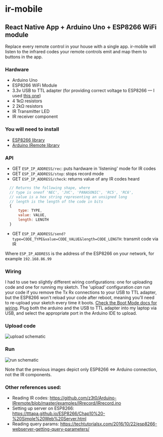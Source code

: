 # ir-mobile

## React Native App + Arduino Uno + ESP8266 WiFi module

Replace every remote control in your house with a single app. ir-mobile will listen to the infrared codes your remote controls emit and map them to buttons in the app.

### Hardware
- Arduino Uno
- ESP8266 WiFi Module
- 3.3v USB to TTL adapter (for providing correct voltage to ESP8266 — I used [this one](https://www.amazon.com/gp/product/B01HXT8DZ4/ref=oh_aui_detailpage_o04_s00?ie=UTF8&psc=1))
- 4 1kΩ resistors
- 2 2kΩ resistors
- IR Transmitter LED
- IR receiver component


### You will need to install
- [ESP8266 library](https://github.com/esp8266/Arduino#installing-with-boards-manager)
- [Arduino IRemote library](https://github.com/z3t0/Arduino-IRremote#irremote-arduino-library)

### API
- GET `ESP_IP_ADDRESS/rec`: puts hardware in 'listening' mode for IR codes
- GET `ESP_IP_ADDRESS/stop`: stops record mode
- GET `ESP_IP_ADDRESS/check`: returns value of any IR codes heard

```javascript 
  // Returns the following shape, where 
  // type is oneof 'NEC', 'JVC', 'PANASONIC', 'RC5', 'RC6',
  // value is a hex string representing an unsigned long
  // length is the length of the code in bits
  {
      type: TYPE,
      value: VALUE,
      length: LENGTH
  }
``` 

- GET `ESP_IP_ADDRESS/send?type=CODE_TYPE&value=CODE_VALUE&length=CODE_LENGTH`: transmit code via IR

Where `ESP_IP_ADDRESS` is the address of the ESP8266 on your network, for example `192.168.86.99`

### Wiring
I had to use two slightly different wiring configurations: one for uploading code and one for running my sketch. The 'upload' configuration _can_ run your code if you remove the Tx Rx connections to your USB to TTL adapter, but the ESP8266 won't reload your code after reboot, meaning you'll need to re-upload your sketch every time it boots. [Check the Boot Mode docs for wiring](https://arduino-esp8266.readthedocs.io/en/latest/boards.html#boot-messages-and-modes). Plug both the arduino and the USB to TTL adapter into my laptop via USB, and select the appropriate port in the Arduino IDE to upload.

### Upload code
![upload schematic](http://i.imgur.com/w0WYHbT.jpg)

### Run
![run schematic](http://i.imgur.com/kK3IYOr.jpg)

Note that the previous images depict only ESP8266 <=> Arduino connection, not the IR components.

### Other references used:
- Reading IR codes: https://github.com/z3t0/Arduino-IRremote/blob/master/examples/IRrecord/IRrecord.ino
- Setting up server on ESP8266: https://tttapa.github.io/ESP8266/Chap10%20-%20Simple%20Web%20Server.html
- Reading query params: https://techtutorialsx.com/2016/10/22/esp8266-webserver-getting-query-parameters/
